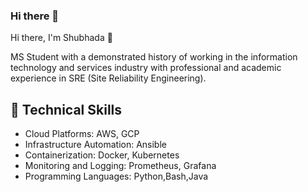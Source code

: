 ### Hi there 👋

<!--
**shubhadapaithankar/Shubhadapaithankar** is a ✨ _special_ ✨ repository because its `README.md` (this file) appears on your GitHub profile.

Here are some ideas to get you started:

- 🔭 I’m currently working on ...
- 🌱 I’m currently learning ...
- 👯 I’m looking to collaborate on ...
- 🤔 I’m looking for help with ...
- 💬 Ask me about ...
- 📫 How to reach me: ...
- 😄 Pronouns: ...
- ⚡ Fun fact: ...
-->

Hi there, I'm Shubhada 👋

MS Student with a demonstrated history of working in the information technology and services industry with professional and academic experience in SRE (Site Reliability Engineering). 

## 🌱 Technical Skills

* Cloud Platforms: AWS, GCP
* Infrastructure Automation: Ansible 
* Containerization: Docker, Kubernetes
* Monitoring and Logging: Prometheus, Grafana
* Programming Languages: Python,Bash,Java
